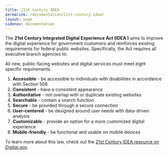 ```yaml
---
title: 21st Century IDEA
permalink: /documentation/21st-century-idea/
layout: page
sidenav: documentation
---
```



The <b>21st Century Integrated Digital Experience Act (IDEA )</b> aims to improve the digital experience for government customers and reinforces existing requirements for federal public websites. Specifically, the Act requires all executive branch agencies to:

All new, public-facing websites and digital services must meet eight specific requirements.

1. **Accessible** - be accessible to individuals with disabilities in  accordance with Section 508
1. **Consistent** - have a consistent appearance
1. **Authoritative** - not overlap with or duplicate existing websites
1. **Searchable** - contain a search function
1. **Secure** - be provided through a secure connection
1. **User-centered** - be designed around user needs with data-driven analysis
1. **Customizable** - provide an option for a more customized digital experience
1. **Mobile-friendly** - be functional and usable on mobile devices

To learn more about this law, check out the [21st Century IDEA resource on Digital.gov](https://digital.gov/resources/21st-century-integrated-digital-experience-act/).
